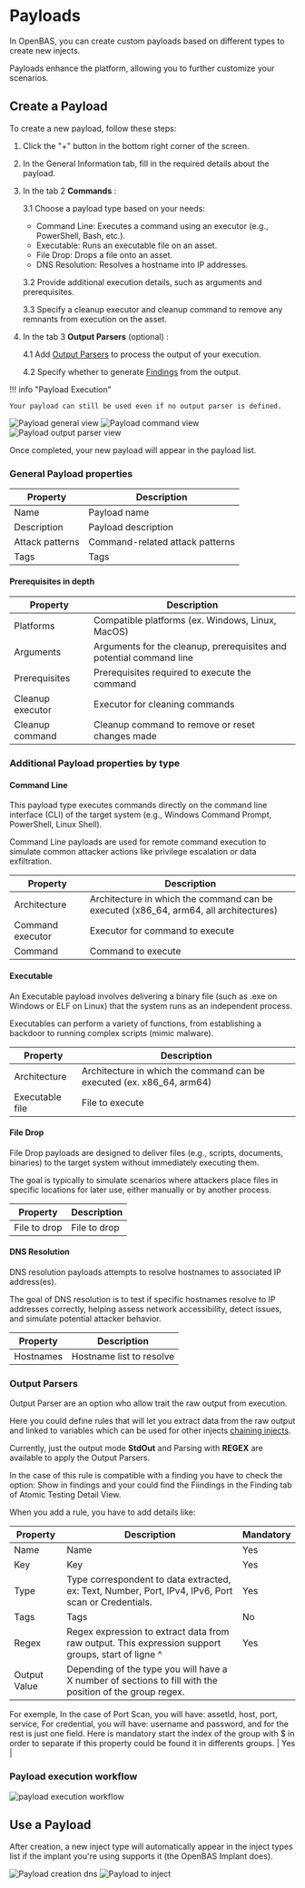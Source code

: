 # Payloads

In OpenBAS, you can create custom payloads based on different types to create new injects.

Payloads enhance the platform, allowing you to further customize your scenarios.

## Create a Payload

To create a new payload, follow these steps:

1. Click the "+" button in the bottom right corner of the screen.

2. In the General Information tab, fill in the required details about the payload.

3. In the tab 2 **Commands** :

   3.1 Choose a payload type based on your needs:
  
      * Command Line: Executes a command using an executor (e.g., PowerShell, Bash, etc.).
      * Executable: Runs an executable file on an asset.
      * File Drop: Drops a file onto an asset.
      * DNS Resolution: Resolves a hostname into IP addresses.

   3.2 Provide additional execution details, such as arguments and prerequisites.

   3.3 Specify a cleanup executor and cleanup command to remove any remnants from execution on the asset.

4. In the tab 3 **Output Parsers** (optional) :

   4.1 Add [Output Parsers](#output-parsers) to process the output of your execution.

   4.2 Specify whether to generate [Findings](../findings.md) from the output.

!!! info "Payload Execution"

    Your payload can still be used even if no output parser is defined.

![Payload general view](assets/payload-general-view.png)
![Payload command view](assets/payload-command-view.png)
![Payload output parser view](assets/payload-output-parser-view.png)

Once completed, your new payload will appear in the payload list.

### General Payload properties

| Property        | Description                     |
|-----------------|---------------------------------|
| Name            | Payload name                    |
| Description     | Payload description             |
| Attack patterns | Command-related attack patterns |
| Tags            | Tags                            |

#### Prerequisites in depth

| Property         | Description                                                         |
|------------------|---------------------------------------------------------------------|
| Platforms        | Compatible platforms (ex. Windows, Linux, MacOS)                    | 
| Arguments        | Arguments for the cleanup, prerequisites and potential command line |                                                                                                                                                                                                                                         |
| Prerequisites    | Prerequisites required to execute the command                       |                                                                                                                                                                                                                      |
| Cleanup executor | Executor for cleaning commands                                      |                                     |
| Cleanup command  | Cleanup command to remove or reset changes made                     |                    

### Additional Payload properties by type

#### Command Line

This payload type executes commands directly on the command line interface (CLI) of the target system
(e.g., Windows Command Prompt, PowerShell, Linux Shell).

Command Line payloads are used for remote command execution to simulate common attacker actions like privilege
escalation or data exfiltration.

| Property         | Description                                                                          |
|------------------|--------------------------------------------------------------------------------------|
| Architecture     | Architecture in which the command can be executed (x86_64, arm64, all architectures) |
| Command executor | Executor for command to execute                                                      |
| Command          | Command to execute                                                                   |

#### Executable

An Executable payload involves delivering a binary file (such as .exe on Windows or ELF on Linux) that the system runs
as an independent process.

Executables can perform a variety of functions, from establishing a backdoor to running complex scripts (mimic malware).

| Property        | Description                                                           |
|-----------------|-----------------------------------------------------------------------|
| Architecture    | Architecture in which the command can be executed (ex. x86_64, arm64) |
| Executable file | File to execute                                                       |

#### File Drop

File Drop payloads are designed to deliver files (e.g., scripts, documents, binaries) to the target system without
immediately executing them.

The goal is typically to simulate scenarios where attackers place files in specific locations for later use, either
manually or by another process.

| Property     | Description  |
|--------------|--------------|
| File to drop | File to drop |

#### DNS Resolution

DNS resolution payloads attempts to resolve hostnames to associated IP address(es).

The goal of DNS resolution is to test if specific hostnames resolve to IP addresses correctly, helping assess network
accessibility, detect issues, and simulate potential attacker behavior.

| Property  | Description              |
|-----------|--------------------------|
| Hostnames | Hostname list to resolve |

### Output Parsers

Output Parser are an option who allow trait the raw output from execution.

Here you could define rules that will let you extract data from the raw output and
linked to variables which can be used for other
injects [chaining injects](../injects.md/#conditional-execution-of-injects).

Currently, just the output mode **StdOut** and Parsing with **REGEX** are available to apply the Output Parsers.

In the case of this rule is compatible with a finding you have to check the option: Show in findings and your could find
the Fiindings in the Finding tab of Atomic Testing Detail View.

When you add a rule, you have to add details like:

| Property     | Description                                                                                                                                                                                                                                                                                                                                                                                                                 | Mandatory |
|--------------|-----------------------------------------------------------------------------------------------------------------------------------------------------------------------------------------------------------------------------------------------------------------------------------------------------------------------------------------------------------------------------------------------------------------------------|-----------|
| Name         | Name                                                                                                                                                                                                                                                                                                                                                                                                                        | Yes       |
| Key          | Key                                                                                                                                                                                                                                                                                                                                                                                                                         | Yes       |
| Type         | Type correspondent to data extracted, ex: Text, Number, Port, IPv4, IPv6, Port scan or Credentials.                                                                                                                                                                                                                                                                                                                         | Yes       |
| Tags         | Tags                                                                                                                                                                                                                                                                                                                                                                                                                        | No        |
| Regex        | Regex expression to extract data from raw output. This expression support groups, start of ligne ^                                                                                                                                                                                                                                                                                                                          | Yes       |
| Output Value | Depending of the type you will have a X number of sections to fill with the position of the group regex. 
For exemple, In the case of Port Scan, you will have: assetId, host, port, service, For credential, you will have: username and password, 
and for the rest is just one field.
Here is mandatory start the index of the group with $ in order to separate if this property could be found it in differents groups. | Yes |


### Payload execution workflow

![payload execution workflow](assets/payload-execution-workflow.png)

## Use a Payload

After creation, a new inject type will automatically appear in the inject types list if the implant you're using
supports it (the OpenBAS Implant does).

![Payload creation dns](assets/payload-creation-dns.png)
![Payload to inject](assets/payload-to-inject.png)
